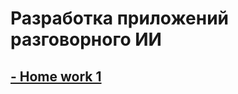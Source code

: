 # Разработка приложений разговорного ИИ

## [- Home work 1](https://github.com/kikikita/conv_AI_app_dev/tree/hw1)
